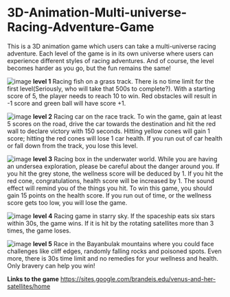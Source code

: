 # 3D-Animation-Multi-universe-Racing-Adventure-Game

This is a 3D animation game which users can take a multi-universe racing adventure. Each level of the game is in its own universe where users can experience different styles of racing adventures. And of course, the level becomes harder as you go, but the fun remains the same!

![image](https://user-images.githubusercontent.com/33770924/111573376-c7a56100-8780-11eb-86d0-40996a36197f.png)
**level 1**
Racing fish on a grass track.
  There is no time limit for the first level(Seriously, who will take that 500s to complete?). With a starting score of 5, the player needs to reach 10 to win. Red obstacles will   result in -1 score and green ball will have score +1. 

![image](https://user-images.githubusercontent.com/33770924/111573425-e60b5c80-8780-11eb-8f69-153d6bf9513b.png)
**level 2**
Racing car on the race track.
  To win the game, gain at least 5 scores on the road, drive the car towards the destination and hit the red wall to declare victory with 150 seconds. Hitting yellow cones will     gain 1 score; hitting the red cones will lose 1 car health.  If you run out of car health or fall down from the track, you lose this level.

![image](https://user-images.githubusercontent.com/33770924/111573483-02a79480-8781-11eb-8f66-3604708d6d06.png)
**level 3**
Racing box in the underwater world.
  While you are having an undersea exploration, please be careful about the danger around you. If you hit the grey stone, the wellness score will be deduced by 1. If you hit the     red cone, congratulations, health score will be increased by 1. The sound effect will remind you of the things you hit. To win this game, you should gain 15 points on the health   score. If you run out of time, or the wellness score gets too low, you will lose the game. 

![image](https://user-images.githubusercontent.com/33770924/111573541-1ce17280-8781-11eb-9c8f-c32833222ede.png)
**level 4**
Racing game in starry sky. 
  If the spaceship eats six stars within 30s, the game wins. If it is hit by the rotating satellites more than 3 times, the game loses. 
  
![image](https://user-images.githubusercontent.com/33770924/111573593-3387c980-8781-11eb-8d90-491d4c1ebad5.png)
**level 5**
  Race in the Bayanbulak mountains where you could face challenges like cliff edges, randomly falling rocks and poisoned spots. Even more, there is 30s time limit and no           remedies for your wellness and health. Only bravery can help you win!

**Links to the game**
https://sites.google.com/brandeis.edu/venus-and-her-satellites/home
